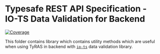 # Typesafe REST API Specification - IO-TS Data Validation for Backend

[![Coverage](https://codecov.io/gh/ty-ras/data-io-ts/branch/main/graph/badge.svg?flag=data-backend)](https://codecov.io/gh/ty-ras/data-io-ts)

This folder contains library which contains utility methods which are useful when using TyRAS in backend with [`io-ts`](https://github.com/gcanti/io-ts) data validation library.
